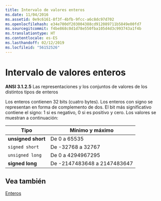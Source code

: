 ```yaml
---
title: Intervalo de valores enteros
ms.date: 11/04/2016
ms.assetid: 0e9c6161-8f3f-4bfb-9fcc-a6c8dc97d702
ms.openlocfilehash: e34e700df203004388cd912089711b5849e00fd7
ms.sourcegitcommit: f4be868c0d1d78e550fba105d4d3c993743a1f4b
ms.translationtype: HT
ms.contentlocale: es-ES
ms.lasthandoff: 02/12/2019
ms.locfileid: "56152526"
---
```

# <a name="range-of-integer-values"></a>Intervalo de valores enteros

**ANSI 3.1.2.5** Las representaciones y los conjuntos de valores de los distintos tipos de enteros

Los enteros contienen 32 bits (cuatro bytes). Los enteros con signo se representan en forma de complemento de dos. El bit más significativo contiene el signo: 1 si es negativo, 0 si es positivo y cero. Los valores se muestran a continuación:

|Tipo|Mínimo y máximo|
|----------|-------------------------|
|**unsigned short**|De 0 a 65535|
|`signed short`|De -32768 a 32767|
|`unsigned long`|De 0 a 4294967295|
|**signed long**|De -2147483648 a 2147483647|

## <a name="see-also"></a>Vea también

[Enteros](../c-language/integers.md)
